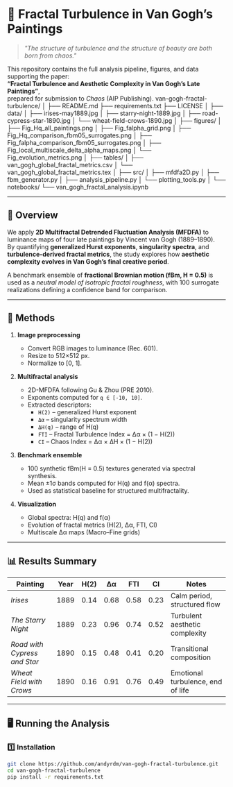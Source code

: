 # 🎨 Fractal Turbulence in Van Gogh’s Paintings

> *"The structure of turbulence and the structure of beauty are both born from chaos."*  

This repository contains the full analysis pipeline, figures, and data supporting the paper:  
**“Fractal Turbulence and Aesthetic Complexity in Van Gogh’s Late Paintings”**,  
prepared for submission to *Chaos* (AIP Publishing).
van-gogh-fractal-turbulence/
│
├── README.md
├── requirements.txt
├── LICENSE
│
├── data/
│   ├── irises-may1889.jpg
│   ├── starry-night-1889.jpg
│   ├── road-cypress-star-1890.jpg
│   └── wheat-field-crows-1890.jpg
│
├── figures/
│   ├── Fig_Hq_all_paintings.png
│   ├── Fig_falpha_grid.png
│   ├── Fig_Hq_comparison_fbm05_surrogates.png
│   ├── Fig_falpha_comparison_fbm05_surrogates.png
│   ├── Fig_local_multiscale_delta_alpha_maps.png
│   └── Fig_evolution_metrics.png
│
├── tables/
│   ├── van_gogh_global_fractal_metrics.csv
│   └── van_gogh_global_fractal_metrics.tex
│
├── src/
│   ├── mfdfa2D.py
│   ├── fbm_generator.py
│   ├── analysis_pipeline.py
│   └── plotting_tools.py
│
└── notebooks/
    └── van_gogh_fractal_analysis.ipynb


---

## 🧩 Overview

We apply **2D Multifractal Detrended Fluctuation Analysis (MFDFA)** to luminance maps of four late paintings by Vincent van Gogh (1889–1890).  
By quantifying **generalized Hurst exponents**, **singularity spectra**, and **turbulence-derived fractal metrics**, the study explores how **aesthetic complexity evolves in Van Gogh’s final creative period**.

A benchmark ensemble of **fractional Brownian motion (fBm, H = 0.5)** is used as a *neutral model of isotropic fractal roughness*, with 100 surrogate realizations defining a confidence band for comparison.

---

## 🧮 Methods

1. **Image preprocessing**
   - Convert RGB images to luminance (Rec. 601).
   - Resize to 512×512 px.
   - Normalize to [0, 1].

2. **Multifractal analysis**
   - 2D-MFDFA following Gu & Zhou (PRE 2010).
   - Exponents computed for `q ∈ [-10, 10]`.
   - Extracted descriptors:
     - `H(2)` – generalized Hurst exponent  
     - `Δα` – singularity spectrum width  
     - `ΔH(q)` – range of H(q)  
     - `FTI` – Fractal Turbulence Index = Δα × (1 − H(2))  
     - `CI` – Chaos Index = Δα × ΔH × (1 − H(2))

3. **Benchmark ensemble**
   - 100 synthetic fBm(H = 0.5) textures generated via spectral synthesis.
   - Mean ±1σ bands computed for H(q) and f(α) spectra.
   - Used as statistical baseline for structured multifractality.

4. **Visualization**
   - Global spectra: H(q) and f(α)
   - Evolution of fractal metrics (H(2), Δα, FTI, CI)
   - Multiscale Δα maps (Macro–Fine grids)

---

## 📊 Results Summary

| Painting | Year | H(2) | Δα | FTI | CI | Notes |
|-----------|------|------|----|-----|----|-------|
| *Irises* | 1889 | 0.14 | 0.68 | 0.58 | 0.23 | Calm period, structured flow |
| *The Starry Night* | 1889 | 0.23 | 0.96 | 0.74 | 0.52 | Turbulent aesthetic complexity |
| *Road with Cypress and Star* | 1890 | 0.15 | 0.48 | 0.41 | 0.20 | Transitional composition |
| *Wheat Field with Crows* | 1890 | 0.16 | 0.91 | 0.76 | 0.49 | Emotional turbulence, end of life |

---

## 🖥️ Running the Analysis

### 1️⃣ Installation
```bash
git clone https://github.com/andyrdm/van-gogh-fractal-turbulence.git
cd van-gogh-fractal-turbulence
pip install -r requirements.txt
